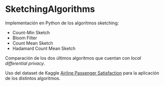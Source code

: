 # SketchingAlgorithms
Implementación en Python de los algoritmos sketching:
- Count-Min Sketch
- Bloom Filter
- Count Mean Sketch
- Hadamard Count Mean Sketch

Comparación de los dos últimos algoritmos que cuentan con *local differential privacy*.

Uso del dataset de Kaggle [Airline Passenger Satisfaction](https://www.kaggle.com/datasets/teejmahal20/airline-passenger-satisfaction) para la aplicación de los distintos algoritmos.
